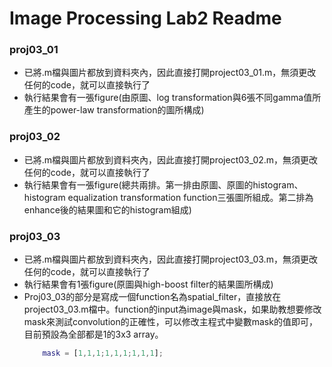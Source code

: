 Image Processing Lab2 Readme
===
### proj03_01
- 已將.m檔與圖片都放到資料夾內，因此直接打開project03_01.m，無須更改任何的code，就可以直接執行了
- 執行結果會有一張figure(由原圖、log transformation與6張不同gamma值所產生的power-law transformation的圖所構成)

### proj03_02
- 已將.m檔與圖片都放到資料夾內，因此直接打開project03_02.m，無須更改任何的code，就可以直接執行了
- 執行結果會有一張figure(總共兩排。第一排由原圖、原圖的histogram、histogram equalization transformation function三張圖所組成。第二排為enhance後的結果圖和它的histogram組成)

### proj03_03
- 已將.m檔與圖片都放到資料夾內，因此直接打開project03_03.m，無須更改任何的code，就可以直接執行了
- 執行結果會有1張figure(原圖與high-boost filter的結果圖所構成)
- Proj03_03的部分是寫成一個function名為spatial_filter，直接放在project03_03.m檔中。function的input為image與mask，如果助教想要修改mask來測試convolution的正確性，可以修改主程式中變數mask的值即可，目前預設為全部都是1的3x3 array。
    ```matlab
        mask = [1,1,1;1,1,1;1,1,1];
    ```
